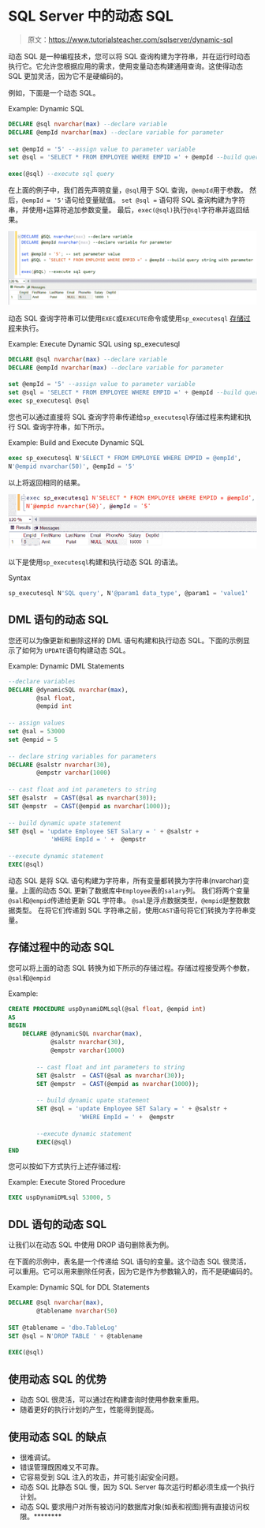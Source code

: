 # SQL Server 中的动态 SQL

> 原文：<https://www.tutorialsteacher.com/sqlserver/dynamic-sql>

动态 SQL 是一种编程技术，您可以将 SQL 查询构建为字符串，并在运行时动态执行它。它允许您根据应用的需求，使用变量动态构建通用查询。这使得动态 SQL 更加灵活，因为它不是硬编码的。

例如，下面是一个动态 SQL。

Example: Dynamic SQL 

```sql
DECLARE @sql nvarchar(max) --declare variable
DECLARE @empId nvarchar(max) --declare variable for parameter

set @empId = '5' --assign value to parameter variable
set @sql = 'SELECT * FROM EMPLOYEE WHERE EMPID =' + @empId --build query string with parameter

exec(@sql) --execute sql query 
```

在上面的例子中，我们首先声明变量，`@sql`用于 SQL 查询，`@empId`用于参数。 然后，`@empId = '5'`语句给变量赋值。 `set @sql =` 语句将 SQL 查询构建为字符串，并使用`+`运算符追加参数变量。 最后，`exec(@sql)`执行`@sql`字符串并返回结果。

![](img/765c8c899f309e7f75490fd2ad4b3dfd.png)

动态 SQL 查询字符串可以使用`EXEC`或`EXECUTE`命令或使用`sp_executesql` [存储过程](/sqlserver/stored-procedures)来执行。

Example: Execute Dynamic SQL using sp_executesql 

```sql
DECLARE @sql nvarchar(max) --declare variable
DECLARE @empId nvarchar(max) --declare variable for parameter

set @empId = '5' --assign value to parameter variable
set @sql = 'SELECT * FROM EMPLOYEE WHERE EMPID =' + @empId --build query string with parameter
exec sp_executesql @sql 
```

您也可以通过直接将 SQL 查询字符串传递给`sp_executesql`存储过程来构建和执行 SQL 查询字符串，如下所示。

Example: Build and Execute Dynamic SQL 

```sql
exec sp_executesql N'SELECT * FROM EMPLOYEE WHERE EMPID = @empId', 
N'@empid nvarchar(50)', @empId = '5' 
```

以上将返回相同的结果。

![](img/61bfc827c5e2c17049ad24d641d1a996.png)

以下是使用`sp_executesql`构建和执行动态 SQL 的语法。

Syntax 

```sql
sp_executesql N'SQL query', N'@param1 data_type', @param1 = 'value1' 
```

## DML 语句的动态 SQL

您还可以为像更新和删除这样的 DML 语句构建和执行动态 SQL。下面的示例显示了如何为 `UPDATE`语句构建动态 SQL。

Example: Dynamic DML Statements 

```sql
--declare variables
DECLARE @dynamicSQL nvarchar(max),
        @sal float,
        @empid int

-- assign values
set @sal = 53000 
set @empid = 5

-- declare string variables for parameters
DECLARE @salstr nvarchar(30),
        @empstr varchar(1000)

-- cast float and int parameters to string
SET @salstr  = CAST(@sal as nvarchar(30));
SET @empstr  = CAST(@empid as nvarchar(1000));

-- build dynamic upate statement
SET @sql = 'update Employee SET Salary = ' + @salstr +
            'WHERE EmpId = ' +  @empstr 

--execute dynamic statement
EXEC(@sql) 
```

动态 SQL 是将 SQL 语句构建为字符串，所有变量都转换为字符串(nvarchar)变量。上面的动态 SQL 更新了数据库中`Employee`表的`salary`列。 我们将两个变量`@sal`和`@empid`传递给更新 SQL 字符串。 `@sal`是浮点数据类型，`@empid`是整数数据类型。 在将它们传递到 SQL 字符串之前，使用`CAST`语句将它们转换为字符串变量。

## 存储过程中的动态 SQL

您可以将上面的动态 SQL 转换为如下所示的存储过程。存储过程接受两个参数，`@sal`和`@empid`

Example: 

```sql
CREATE PROCEDURE uspDynamiDMLsql(@sal float, @empid int)
AS
BEGIN
	DECLARE @dynamicSQL nvarchar(max),
            @salstr nvarchar(30),
            @empstr varchar(1000)

        -- cast float and int parameters to string
        SET @salstr  = CAST(@sal as nvarchar(30));
        SET @empstr  = CAST(@empid as nvarchar(1000));

        -- build dynamic upate statement
        SET @sql = 'update Employee SET Salary = ' + @salstr +
                    'WHERE EmpId = ' +  @empstr 

        --execute dynamic statement
        EXEC(@sql)
END 
```

您可以按如下方式执行上述存储过程:

Example: Execute Stored Procedure 

```sql
EXEC uspDynamiDMLsql 53000, 5 
```

## DDL 语句的动态 SQL

让我们以在动态 SQL 中使用 DROP 语句删除表为例。

在下面的示例中，表名是一个传递给 SQL 语句的变量。这个动态 SQL 很灵活，可以重用。它可以用来删除任何表，因为它是作为参数输入的，而不是硬编码的。

Example: Dynamic SQL for DDL Statements 

```sql
DECLARE @sql nvarchar(max),
        @tablename nvarchar(50)

SET @tablename = 'dbo.TableLog'
SET @sql = N'DROP TABLE ' + @tablename

EXEC(@sql) 
```

## 使用动态 SQL 的优势

*   动态 SQL 很灵活，可以通过在构建查询时使用参数来重用。
*   随着更好的执行计划的产生，性能得到提高。

## 使用动态 SQL 的缺点

*   很难调试。
*   错误管理既困难又不可靠。
*   它容易受到 SQL 注入的攻击，并可能引起安全问题。
*   动态 SQL 比静态 SQL 慢，因为 SQL Server 每次运行时都必须生成一个执行计划。
*   动态 SQL 要求用户对所有被访问的数据库对象(如表和视图)拥有直接访问权限。********